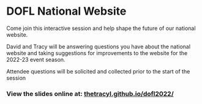 # DOFL National Website

Come join this interactive session and help shape the future of our national website.

David and Tracy will be answering questions you have about the national website and taking suggestions for improvements to the website for the 2022-23 event season.

Attendee questions will be solicited and collected prior to the start of the session

### View the slides online at: [thetracyl.github.io/dofl2022/](https://thetracyl.github.io/dofl2022/) 